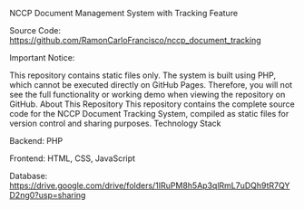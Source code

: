 NCCP Document Management System with Tracking Feature

Source Code: https://github.com/RamonCarloFrancisco/nccp_document_tracking

Important Notice: 

This repository contains static files only. The system is built using PHP, which cannot be executed directly on GitHub Pages. Therefore, you will not see the full functionality or working demo when viewing the repository on GitHub.
About This Repository
This repository contains the complete source code for the NCCP Document Tracking System, compiled as static files for version control and sharing purposes.
Technology Stack

Backend: PHP

Frontend: HTML, CSS, JavaScript

Database: https://drive.google.com/drive/folders/1IRuPM8h5Ap3qlRmL7uDQh9tR7QYD2ng0?usp=sharing
